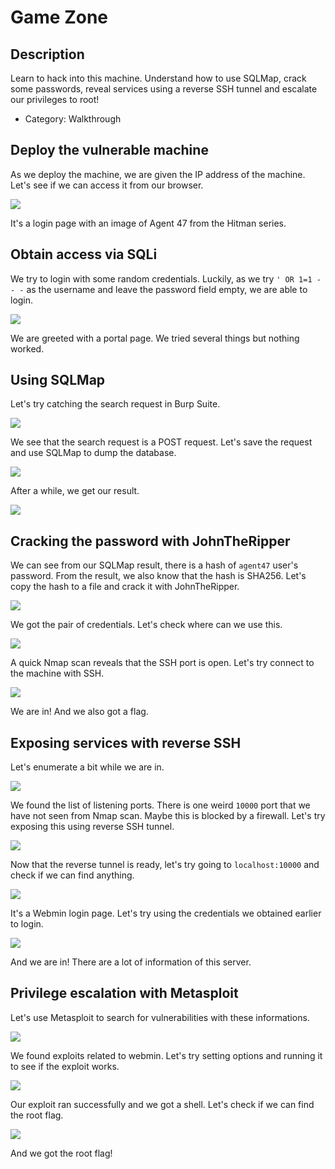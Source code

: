 # Game Zone

## Description

Learn to hack into this machine. Understand how to use SQLMap, crack some passwords, reveal services using a reverse SSH tunnel and escalate our privileges to root!
* Category: Walkthrough

## Deploy the vulnerable machine

As we deploy the machine, we are given the IP address of the machine. Let's see if we can access it from our browser.

![](game_zone-login-page.png)

It's a login page with an image of Agent 47 from the Hitman series.

## Obtain access via SQLi

We try to login with some random credentials. Luckily, as we try `' OR 1=1 -- -` as the username and leave the password field empty, we are able to login.

![](game_zone-portal.png)

We are greeted with a portal page. We tried several things but nothing worked.

## Using SQLMap

Let's try catching the search request in Burp Suite.

![](portal-search-request.png)

We see that the search request is a POST request. Let's save the request and use SQLMap to dump the database.

![](sqlmap-run.png)

After a while, we get our result.

![](sqlmap-result.png)

## Cracking the password with JohnTheRipper

We can see from our SQLMap result, there is a hash of `agent47` user's password. From the result, we also know that the hash is SHA256. Let's copy the hash to a file and crack it with JohnTheRipper.

![](password-cracked.png)

We got the pair of credentials. Let's check where can we use this.

![](nmap.png)

A quick Nmap scan reveals that the SSH port is open. Let's try connect to the machine with SSH.

![](user-flag.png)

We are in! And we also got a flag.

## Exposing services with reverse SSH

Let's enumerate a bit while we are in.

![](listening-ports.png)

We found the list of listening ports. There is one weird `10000` port that we have not seen from Nmap scan. Maybe this is blocked by a firewall. Let's try exposing this using reverse SSH tunnel.

![](reverse-ssh-tunnel.png)

Now that the reverse tunnel is ready, let's try going to `localhost:10000` and check if we can find anything.

![](webmin-login-page.png)

It's a Webmin login page. Let's try using the credentials we obtained earlier to login.

![](webmin-dashboard.png)

And we are in! There are a lot of information of this server.

## Privilege escalation with Metasploit

Let's use Metasploit to search for vulnerabilities with these informations.

![](exploit-search.png)

We found exploits related to webmin. Let's try setting options and running it to see if the exploit works.

![](shell-created.png)

Our exploit ran successfully and we got a shell. Let's check if we can find the root flag.

![](root-flag.png)

And we got the root flag!
